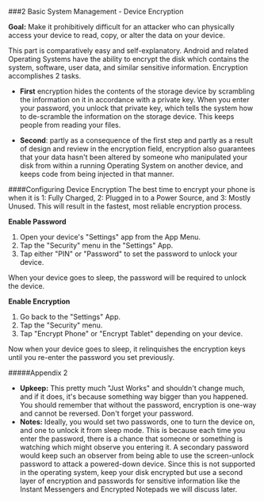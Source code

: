 ###2 Basic System Management - Device Encryption

**Goal:** Make it prohibitively difficult for an attacker who can physically
access your device to read, copy, or alter the data on your device.

This part is comparatively easy and self-explanatory. Android and related
Operating Systems have the ability to encrypt the disk which contains the
system, software, user data, and similar sensitive information. Encryption
accomplishes 2 tasks.

  * **First** encryption hides the contents of the storage device by scrambling
the information on it in accordance with a private key. When you enter your
password, you unlock that private key, which tells the system how to de-scramble
the information on the storage device. This keeps people from reading your
files.

  * **Second**: partly as a consequence of the first step and partly as a result
of design and review in the encryption field, encryption also guarantees that
your data hasn't been altered by someone who manipulated your disk from within
a running Operating System on another device, and keeps code from being injected
in that manner.

####Configuring Device Encryption
The best time to encrypt your phone is when it is 1: Fully Charged, 2: Plugged
in to a Power Source, and 3: Mostly Unused. This will result in the fastest,
most reliable encryption process.

**Enable Password**
  1. Open your device's "Settings" app from the App Menu.
  2. Tap the "Security" menu in the "Settings" App.
  3. Tap either "PIN" or "Password" to set the password to unlock your device.

When your device goes to sleep, the password will be required to unlock the
device.

**Enable Encryption**
  1. Go back to the "Settings" App.
  2. Tap the "Security" menu.
  3. Tap "Encrypt Phone" or "Encrypt Tablet" depending on your device.

Now when your device goes to sleep, it relinquishes the encryption keys until
you re-enter the password you set previously.

#####Appendix 2
  * **Upkeep:** This pretty much "Just Works" and shouldn't change much, and if
it does, it's because something way bigger than you happened. You should
remember that without the password, encryption is one-way and cannot be
reversed. Don't forget your password.
  * **Notes:** Ideally, you would set two passwords, one to turn the device on,
and one to unlock it from sleep mode. This is because each time you enter the
password, there is a chance that someone or something is watching which might
observe you entering it. A secondary password would keep such an observer from
being able to use the screen-unlock password to attack a powered-down device.
Since this is not supported in the operating system, keep your disk encrypted
but use a second layer of encryption and passwords for sensitive information
like the Instant Messengers and Encrypted Notepads we will discuss later.